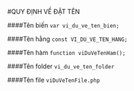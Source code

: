 #QUY ĐỊNH VỀ ĐẶT TÊN

####Tên biến
`var vi_du_ve_ten_bien;`

####Tên hằng
`const VI_DU_VE_TEN_HANG;`

####Tên hàm
`function viDuVeTenHam();`

####Tên folder
`vi_du_ve_ten_folder`

####Tên file
`viDuVeTenFile.php`